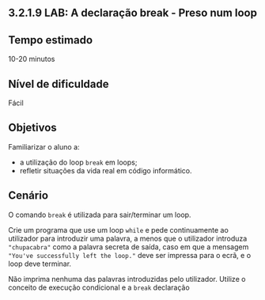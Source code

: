 ## 3.2.1.9 LAB: A declaração break - Preso num loop

## Tempo estimado
10-20 minutos

## Nível de dificuldade
Fácil

## Objetivos
Familiarizar o aluno a:

* a utilização do loop `break` em loops;
* refletir situações da vida real em código informático.

## Cenário
O comando `break` é utilizada para sair/terminar um loop.

Crie um programa que use um loop `while` e pede continuamente ao utilizador para introduzir uma palavra, a menos que o utilizador introduza `"chupacabra"` como a palavra secreta de saída, caso em que a mensagem `"You've successfully left the loop."` deve ser impressa para o ecrã, e o loop deve terminar.

Não imprima nenhuma das palavras introduzidas pelo utilizador. Utilize o conceito de execução condicional e a `break` declaração